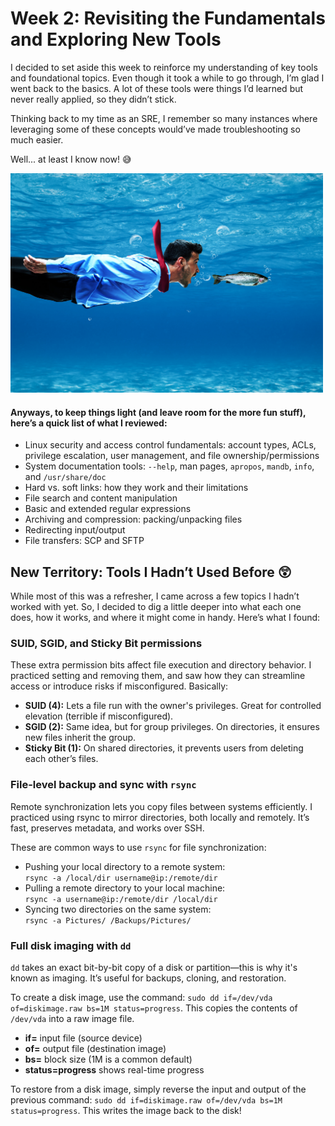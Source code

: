# Week 2: Revisiting the Fundamentals and Exploring New Tools

I decided to set aside this week to reinforce my understanding of key tools and foundational topics. Even though it took a while to go through, I’m glad I went back to the basics. A lot of these tools were things I’d learned but never really applied, so they didn’t stick. 

Thinking back to my time as an SRE, I remember so many instances where leveraging some of these concepts would’ve made troubleshooting so much easier. 

Well... at least I know now! 😅

<img src="https://github.com/jessica-nguyen-it/RHEL9-Homelab-AWS/blob/main/assets/miscellaneous/Funny-businessman-swimming-underwater.jpg?raw=true" alt="Funny businessman underwater" width="500"/>

#### Anyways, to keep things light (and leave room for the more fun stuff), here’s a quick list of what I reviewed:

- Linux security and access control fundamentals: account types, ACLs, privilege escalation, user management, and file ownership/permissions  
- System documentation tools: `--help`, man pages, `apropos`, `mandb`, `info`, and `/usr/share/doc`  
- Hard vs. soft links: how they work and their limitations  
- File search and content manipulation  
- Basic and extended regular expressions  
- Archiving and compression: packing/unpacking files  
- Redirecting input/output  
- File transfers: SCP and SFTP  

## New Territory: Tools I Hadn’t Used Before 😲
While most of this was a refresher, I came across a few topics I hadn’t worked with yet. So, I decided to dig a little deeper into what each one does, how it works, and where it might come in handy. Here’s what I found:

### SUID, SGID, and Sticky Bit permissions  

These extra permission bits affect file execution and directory behavior. I practiced setting and removing them, and saw how they can streamline access or introduce risks if misconfigured. Basically:

- **SUID (4):** Lets a file run with the owner's privileges. Great for controlled elevation (terrible if misconfigured).
- **SGID (2):** Same idea, but for group privileges. On directories, it ensures new files inherit the group.
- **Sticky Bit (1):** On shared directories, it prevents users from deleting each other’s files. 

### File-level backup and sync with `rsync`

Remote synchronization lets you copy files between systems efficiently. I practiced using rsync to mirror directories, both locally and remotely. It’s fast, preserves metadata, and works over SSH. 

These are common ways to use `rsync` for file synchronization:

- Pushing your local directory to a remote system:  
  `rsync -a /local/dir username@ip:/remote/dir`
- Pulling a remote directory to your local machine:  
  `rsync -a username@ip:/remote/dir /local/dir`
- Syncing two directories on the same system:  
  `rsync -a Pictures/ /Backups/Pictures/`

### Full disk imaging with `dd`  

`dd` takes an exact bit-by-bit copy of a disk or partition—this is why it's known as imaging. It’s useful for backups, cloning, and restoration.

To create a disk image, use the command: `sudo dd if=/dev/vda of=diskimage.raw bs=1M status=progress`. This copies the contents of `/dev/vda` into a raw image file.

- **if=** input file (source device)  
- **of=** output file (destination image)  
- **bs=** block size (1M is a common default)  
- **status=progress** shows real-time progress

To restore from a disk image, simply reverse the input and output of the previous command: `sudo dd if=diskimage.raw of=/dev/vda bs=1M status=progress`. This writes the image back to the disk!


<!--- This section is in progress! 🚧 --->

